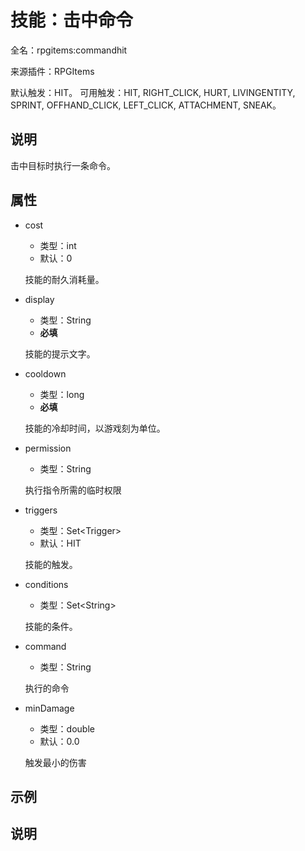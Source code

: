 # 技能：击中命令

<!-- 本文件是通过游戏内 `/rpgitem gen-wiki` 命令生成的。 -->
<!-- 请只在对应的 "beginCustomXXXX" 与 "endCustomXXXX" 间编辑。  -->
<!-- 如果您想修改技能或其属性的描述， -->
<!-- 请修改 "resources/lang/zh_CN.yml" 中对应的项。 -->

全名：rpgitems:commandhit

来源插件：RPGItems

默认触发：HIT。 可用触发：HIT, RIGHT_CLICK, HURT, LIVINGENTITY, SPRINT, OFFHAND_CLICK, LEFT_CLICK, ATTACHMENT, SNEAK。

<!-- beginCustomHeader -->
<!-- endCustomHeader -->

## 说明

击中目标时执行一条命令。
<!-- beginCustomDescription -->
<!-- endCustomDescription -->

## 属性

* cost

  * 类型：int
  * 默认：0

  技能的耐久消耗量。

* display

  * 类型：String
  * **必填**

  技能的提示文字。

* cooldown

  * 类型：long
  * **必填**

  技能的冷却时间，以游戏刻为单位。

* permission

  * 类型：String

  执行指令所需的临时权限

* triggers

  * 类型：Set&lt;Trigger&gt;
  * 默认：HIT

  技能的触发。

* conditions

  * 类型：Set&lt;String&gt;

  技能的条件。

* command

  * 类型：String

  执行的命令

* minDamage

  * 类型：double
  * 默认：0.0

  触发最小的伤害

<!-- beginCustomProperties -->
<!-- endCustomProperties -->

## 示例

<!-- beginCustomExample -->
<!-- endCustomExample -->

## 说明

<!-- beginCustomNote -->
<!-- endCustomNote -->